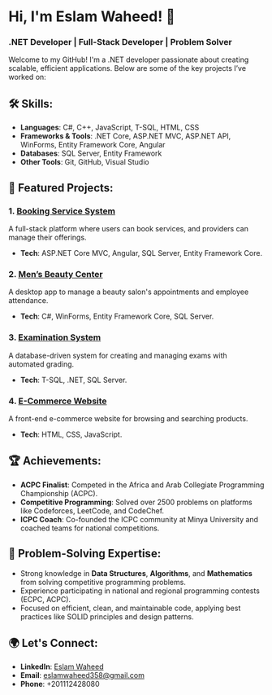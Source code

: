 # Hi, I'm Eslam Waheed! 👋  
### .NET Developer | Full-Stack Developer | Problem Solver

Welcome to my GitHub! I'm a .NET developer passionate about creating scalable, efficient applications. Below are some of the key projects I’ve worked on:

## 🛠 Skills:
- **Languages**: C#, C++, JavaScript, T-SQL, HTML, CSS
- **Frameworks & Tools**: .NET Core, ASP.NET MVC, ASP.NET API, WinForms, Entity Framework Core, Angular
- **Databases**: SQL Server, Entity Framework
- **Other Tools**: Git, GitHub, Visual Studio

## 🌟 Featured Projects:

### 1. [Booking Service System](https://github.com/AbdoOo20/Booking-Service-System)
A full-stack platform where users can book services, and providers can manage their offerings.  
- **Tech**: ASP.NET Core MVC, Angular, SQL Server, Entity Framework Core.

### 2. [Men’s Beauty Center](https://github.com/Eslam-waheed/Mens_Beauty_Center)
A desktop app to manage a beauty salon's appointments and employee attendance.  
- **Tech**: C#, WinForms, Entity Framework Core, SQL Server.

### 3. [Examination System](https://github.com/Eslam-waheed/Examination_System)
A database-driven system for creating and managing exams with automated grading.  
- **Tech**: T-SQL, .NET, SQL Server.

### 4. [E-Commerce Website](https://github.com/Eslam-waheed/E-commerce)
A front-end e-commerce website for browsing and searching products.  
- **Tech**: HTML, CSS, JavaScript.

## 🏆 Achievements:
- **ACPC Finalist**: Competed in the Africa and Arab Collegiate Programming Championship (ACPC).
- **Competitive Programming**: Solved over 2500 problems on platforms like Codeforces, LeetCode, and CodeChef.
- **ICPC Coach**: Co-founded the ICPC community at Minya University and coached teams for national competitions.

## 🧠 Problem-Solving Expertise:
- Strong knowledge in **Data Structures**, **Algorithms**, and **Mathematics** from solving competitive programming problems.
- Experience participating in national and regional programming contests (ECPC, ACPC).
- Focused on efficient, clean, and maintainable code, applying best practices like SOLID principles and design patterns.

## 🌍 Let's Connect:
- **LinkedIn**: [Eslam Waheed](https://www.linkedin.com/in/eslam-waheed)
- **Email**: eslamwaheed358@gmail.com
- **Phone**: +201112428080






<!--<h1 align="center"> Hello Everyone 👋 I'm Eslam Waheed</h1>
<h2 align="center">Full Stack .NET Developer | Competitive Programmer</h2>

🌱 I’m currently building web and desktop applications using .NET technologies and working on honing my problem-solving skills through competitive programming.

🔭 I have developed various projects including:
- [Men's Beauty Center](https://github.com/Eslam-waheed/Mens_Beauty_Center) - A desktop app managing beauty services, employee attendance, and appointments.
- [Simple Company System](https://github.com/Eslam-waheed/simple_company_systeme) - A web app for managing employees, departments, and projects.
- [Examination System](https://github.com/Eslam-waheed/Examination_System) - A database-driven app for creating and executing exams.
- [E-commerce](https://github.com/Eslam-waheed/E-commerce) - A frontend-focused online shopping experience.

💡 **Skills**: 
- **Backend**: ASP.NET Core, SQL Server, EF Core, C#
- **Frontend**: HTML, CSS, JavaScript, Angular
- **Tools**: Git, GitHub, T-SQL

👨‍🏫 **Competitive Programming**: Solved over 2500 problems on platforms like Codeforces, LeetCode, CodeChef, and more.

🏅 **Achievements**: 
- Finalist in ACPC (Africa and Arab Collegiate Programming Championship)
- Co-founder of ICPC Minya University, mentoring teams for ECPC and ACPC.

---

<h3> Connect With Me:</h3>

<p align="left">
  <a href="https://www.linkedin.com/in/eslam-waheed-661b54187/" target="blank">
  <img align="center" src="https://raw.githubusercontent.com/rahuldkjain/github-profile-readme-generator/master/src/images/icons/Social/linked-in-alt.svg" height="30" width="40" /></a>
  <a href="mailto:eslamwaheed358@gmail.com">
  <img align="center" src="https://img.icons8.com/color/48/000000/gmail--v1.png" height="30" width="40" /></a>
</p> -->









<!--## Hi there 👋-->

<!--
**Eslam-waheed/Eslam-waheed** is a ✨ _special_ ✨ repository because its `README.md` (this file) appears on your GitHub profile.

Here are some ideas to get you started:

- 🔭 I’m currently working on ...
- 🌱 I’m currently learning ...
- 👯 I’m looking to collaborate on ...
- 🤔 I’m looking for help with ...
- 💬 Ask me about ...
- 📫 How to reach me: ...
- 😄 Pronouns: ...
- ⚡ Fun fact: ...
-->
